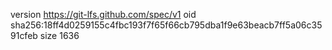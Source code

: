 version https://git-lfs.github.com/spec/v1
oid sha256:18ff4d0259155c4fbc193f7f65f66cb795dba1f9e63beacb7ff5a06c3591cfeb
size 1636
